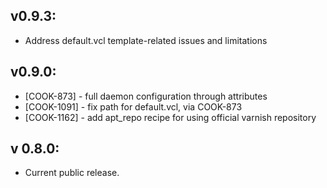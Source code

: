 ## v0.9.3:

* Address default.vcl template-related issues and limitations

## v0.9.0:

* [COOK-873] - full daemon configuration through attributes
* [COOK-1091] - fix path for default.vcl, via COOK-873
* [COOK-1162] - add apt_repo recipe for using official varnish repository

## v 0.8.0:

* Current public release.
